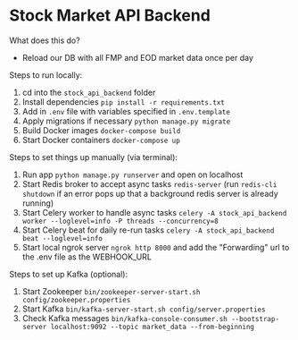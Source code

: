 # Stock Market API Backend

What does this do? 
- Reload our DB with all FMP and EOD market data once per day

Steps to run locally:
1. cd into the `stock_api_backend` folder
2. Install dependencies `pip install -r requirements.txt`
3. Add in `.env` file with variables specified in `.env.template`
4. Apply migrations if necessary `python manage.py migrate`
5. Build Docker images `docker-compose build`
6. Start Docker containers `docker-compose up`

Steps to set things up manually (via terminal):
1. Run app `python manage.py runserver` and open on localhost
2. Start Redis broker to accept async tasks `redis-server` (run `redis-cli shutdown` if an error pops up that a background redis server is already running)
3. Start Celery worker to handle async tasks `celery -A stock_api_backend worker --loglevel=info -P threads --concurrency=8`
4. Start Celery beat for daily re-run tasks `celery -A stock_api_backend beat --loglevel=info`
5. Start local ngrok server `ngrok http 8000` and add the "Forwarding" url to the .env file as the WEBHOOK_URL


Steps to set up Kafka (optional):
1. Start Zookeeper `bin/zookeeper-server-start.sh config/zookeeper.properties`
2. Start Kafka `bin/kafka-server-start.sh config/server.properties`
3. Check Kafka messages `bin/kafka-console-consumer.sh --bootstrap-server localhost:9092 --topic market_data --from-beginning`
